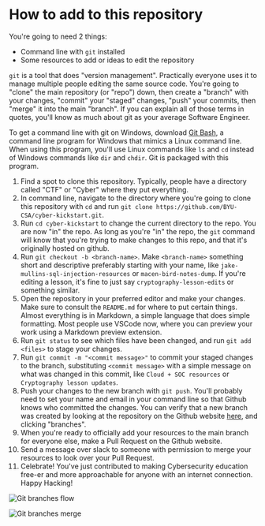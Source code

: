 # How to add to this repository
You're going to need 2 things:
- Command line with `git` installed
- Some resources to add or ideas to edit the repository

`git` is a tool that does "version management". Practically everyone uses it to manage multiple people editing the same source code. You're going to "clone" the main repository (or "repo") down, then create a "branch" with your changes, "commit" your "staged" changes, "push" your commits, then "merge" it into the main "branch". If you can explain all of those terms in quotes, you'll know as much about git as your average Software Engineer.

To get a command line with git on Windows, download [Git Bash](https://git-scm.com/downloads), a command line program for Windows that mimics a Linux command line. When using this program, you'll use Linux commands like `ls` and `cd` instead of Windows commands like `dir` and `chdir`. Git is packaged with this program.

1. Find a spot to clone this repository. Typically, people have a directory called "CTF" or "Cyber" where they put everything.
2. In command line, navigate to the directory where you're going to clone this repository with `cd` and run `git clone https://github.com/BYU-CSA/cyber-kickstart.git`.
3. Run `cd cyber-kickstart` to change the current directory to the repo. You are now "in" the repo. As long as you're "in" the repo, the `git` command will know that you're trying to make changes to this repo, and that it's originally hosted on github.
4. Run `git checkout -b <branch-name>`. Make `<branch-name>` something short and descriptive preferably starting with your name, like `jake-mullins-sql-injection-resources` or `macen-bird-notes-dump`. If you're editing a lesson, it's fine to just say `cryptography-lesson-edits` or something similar.
5. Open the repository in your preferred editor and make your changes. Make sure to consult the `README.md` for where to put certain things. Almost everything is in Markdown, a simple language that does simple formatting. Most people use VSCode now, where you can preview your work using a Markdown preview extension.
6. Run `git status` to see which files have been changed, and run `git add <files>` to stage your changes.
7. Run `git commit -m "<commit message>"` to commit your staged changes to the branch, substituting `<commit message>` with a simple message on what was changed in this commit, like `Cloud + SOC resources` or `Cryptography lesson updates`.
8. Push your changes to the new branch with `git push`. You'll probably need to set your name and email in your command line so that Github knows who committed the changes. You can verify that a new branch was created by looking at the repository on the Github website [here](https://github.com/BYU-CSA/cyber-kickstart.git), and clicking "branches".
9. When you're ready to officially add your resources to the main branch for everyone else, make a Pull Request on the Github website.
10. Send a message over slack to someone with permission to merge your resources to look over your Pull Request.
11. Celebrate! You've just contributed to making Cybersecurity education free-er and more approachable for anyone with an internet connection. Happy Hacking!

![Git branches flow](https://media.licdn.com/dms/image/D5612AQF1IBC1zNxOfA/article-cover_image-shrink_600_2000/0/1708253182849?e=2147483647&v=beta&t=QcXFNFet6jFw1L5EksukfuYTqtbCrZzhdMUtWv8MNYE)

![Git branches merge](https://www.nobledesktop.com/image/gitresources/git-branches-merge.png)
